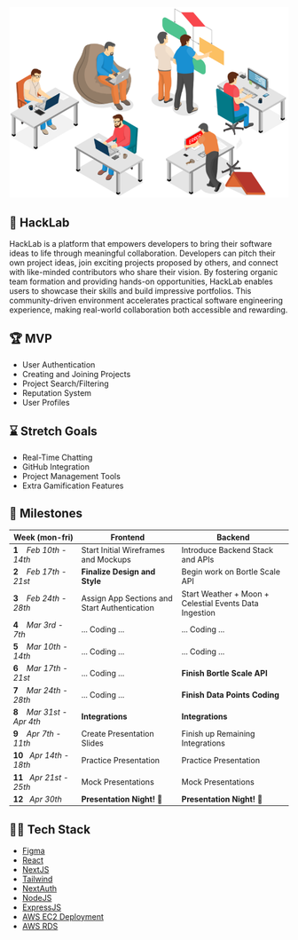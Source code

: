 ![HackLab](https://github.com/acm-projects/HackLab/blob/main/hack.png)
## 👾 HackLab
HackLab is a platform that empowers developers to bring their software ideas to life through meaningful collaboration. Developers can pitch their own project ideas, join exciting projects proposed by others, and connect with like-minded contributors who share their vision. By fostering organic team formation and providing hands-on opportunities, HackLab enables users to showcase their skills and build impressive portfolios. This community-driven environment accelerates practical software engineering experience, making real-world collaboration both accessible and rewarding.

## 🏆 MVP
+ User Authentication
+ Creating and Joining Projects
+ Project Search/Filtering
+ Reputation System
+ User Profiles

## ⌛ Stretch Goals
+ Real-Time Chatting
+ GitHub Integration
+ Project Management Tools
+ Extra Gamification Features

## 📅 Milestones
| **Week**&nbsp;(mon-fri)| **Frontend** | **Backend** |
|--- | --- | --- |
|**1**&nbsp;&nbsp;&nbsp;&nbsp;*Feb 10th - 14th* | Start Initial Wireframes and Mockups| Introduce Backend Stack and APIs|
|**2**&nbsp;&nbsp;&nbsp;&nbsp;*Feb 17th - 21st* | **Finalize Design and Style**| Begin work on Bortle Scale API |
|**3**&nbsp;&nbsp;&nbsp;&nbsp;*Feb 24th - 28th* | Assign App Sections and Start Authentication | Start Weather + Moon + Celestial Events Data Ingestion|
|**4**&nbsp;&nbsp;&nbsp;&nbsp;*Mar 3rd - 7th* | ... Coding ... |... Coding ... |
|**5**&nbsp;&nbsp;&nbsp;&nbsp;*Mar 10th - 14th* | ... Coding ... |... Coding ... |
|**6**&nbsp;&nbsp;&nbsp;&nbsp;*Mar 17th - 21st* | ... Coding ... |**Finish Bortle Scale API** |
|**7**&nbsp;&nbsp;&nbsp;&nbsp;*Mar 24th - 28th* | ... Coding ... | **Finish Data Points Coding** |
|**8**&nbsp;&nbsp;&nbsp;&nbsp;*Mar 31st - Apr 4th* | **Integrations** | **Integrations** |
|**9**&nbsp;&nbsp;&nbsp;&nbsp;*Apr 7th - 11th* | Create Presentation Slides | Finish up Remaining Integrations |
|**10**&nbsp;&nbsp;&nbsp;*Apr 14th - 18th* | Practice Presentation | Practice Presentation |
|**11**&nbsp;&nbsp;&nbsp;*Apr 21st - 25th* | Mock Presentations | Mock Presentations |
|**12**&nbsp;&nbsp;&nbsp;*Apr 30th* | **Presentation Night! 🎉** | **Presentation Night! 🎉** |

## 👨‍💻 Tech Stack
+ [Figma](https://www.youtube.com/watch?v=FTFaQWZBqQ8)
+ [React](https://youtu.be/SqcY0GlETPk?si=W1IpjfJI0uYrAhpZ)
+ [NextJS](https://youtu.be/ZVnjOPwW4ZA?si=xvTat-k7UXRQsgyC) 
+ [Tailwind](https://youtu.be/DenUCuq4G04?si=6W2PICu8smiLmaK-)
+ [NextAuth](https://youtu.be/md65iBX5Gxg?si=WffEH7THYEEM9Hgc)
+ [NodeJS](https://youtu.be/TlB_eWDSMt4?si=SR_sp3VxQaE-A-yF)
+ [ExpressJS](https://youtu.be/SccSCuHhOw0?si=59GUgjRs6cW25cxL)
+ [AWS EC2 Deployment](https://youtu.be/T-Pum2TraX4?si=ygIIu4QjyV7PNFau)
+ [AWS RDS](https://youtu.be/I_fTQTsz2nQ?si=mjiaxX4ci3vMTiIt)
